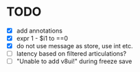 # TODO

- [x] add annotations
- [x] expr 1 - $i1 to ==0
- [x] do not use message as store, use int etc.
- [ ] latency based on filtered articulations?
- [ ] "Unable to add v8ui!" during freeze save
